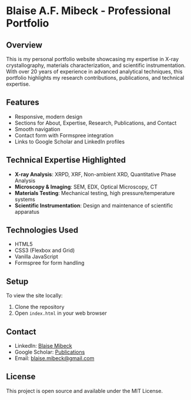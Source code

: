 # Blaise A.F. Mibeck - Professional Portfolio

## Overview
This is my personal portfolio website showcasing my expertise in X-ray crystallography, materials characterization, and scientific instrumentation. With over 20 years of experience in advanced analytical techniques, this portfolio highlights my research contributions, publications, and technical expertise.

## Features
- Responsive, modern design
- Sections for About, Expertise, Research, Publications, and Contact
- Smooth navigation
- Contact form with Formspree integration
- Links to Google Scholar and LinkedIn profiles

## Technical Expertise Highlighted
- **X-ray Analysis**: XRPD, XRF, Non-ambient XRD, Quantitative Phase Analysis
- **Microscopy & Imaging**: SEM, EDX, Optical Microscopy, CT
- **Materials Testing**: Mechanical testing, high pressure/temperature systems
- **Scientific Instrumentation**: Design and maintenance of scientific apparatus

## Technologies Used
- HTML5
- CSS3 (Flexbox and Grid)
- Vanilla JavaScript
- Formspree for form handling

## Setup
To view the site locally:
1. Clone the repository
2. Open `index.html` in your web browser

## Contact
- LinkedIn: [Blaise Mibeck](https://www.linkedin.com/in/blaisemibeck/)
- Google Scholar: [Publications](https://scholar.google.com/citations?hl=en&user=S_nxFmQAAAAJ)
- Email: blaise.mibeck@gmail.com

## License
This project is open source and available under the MIT License.
